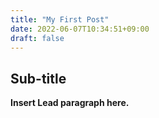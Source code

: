 ```yaml
---
title: "My First Post"
date: 2022-06-07T10:34:51+09:00
draft: false
---
```


## Sub-title

**Insert Lead paragraph here.**
